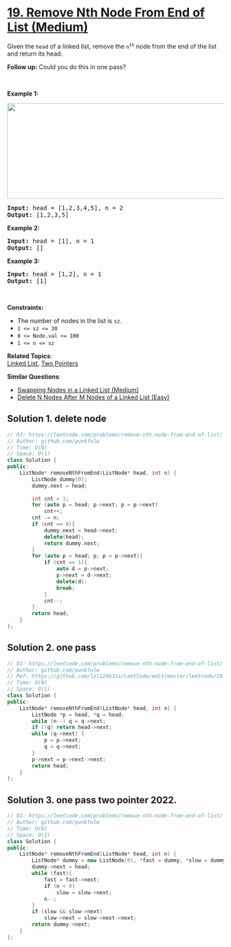 # [19. Remove Nth Node From End of List (Medium)](https://leetcode.com/problems/remove-nth-node-from-end-of-list/)

<p>Given the <code>head</code> of a linked list, remove the <code>n<sup>th</sup></code> node from the end of the list and return its head.</p>

<p><strong>Follow up:</strong>&nbsp;Could you do this in one pass?</p>

<p>&nbsp;</p>
<p><strong>Example 1:</strong></p>
<img alt="" src="https://assets.leetcode.com/uploads/2020/10/03/remove_ex1.jpg" style="width: 542px; height: 222px;">
<pre><strong>Input:</strong> head = [1,2,3,4,5], n = 2
<strong>Output:</strong> [1,2,3,5]
</pre>

<p><strong>Example 2:</strong></p>

<pre><strong>Input:</strong> head = [1], n = 1
<strong>Output:</strong> []
</pre>

<p><strong>Example 3:</strong></p>

<pre><strong>Input:</strong> head = [1,2], n = 1
<strong>Output:</strong> [1]
</pre>

<p>&nbsp;</p>
<p><strong>Constraints:</strong></p>

<ul>
	<li>The number of nodes in the list is <code>sz</code>.</li>
	<li><code>1 &lt;= sz &lt;= 30</code></li>
	<li><code>0 &lt;= Node.val &lt;= 100</code></li>
	<li><code>1 &lt;= n &lt;= sz</code></li>
</ul>


**Related Topics**:  
[Linked List](https://leetcode.com/tag/linked-list/), [Two Pointers](https://leetcode.com/tag/two-pointers/)

**Similar Questions**:
* [Swapping Nodes in a Linked List (Medium)](https://leetcode.com/problems/swapping-nodes-in-a-linked-list/)
* [Delete N Nodes After M Nodes of a Linked List (Easy)](https://leetcode.com/problems/delete-n-nodes-after-m-nodes-of-a-linked-list/)


## Solution 1. delete node

```cpp
// OJ: https://leetcode.com/problems/remove-nth-node-from-end-of-list/
// Author: github.com/punkfulw
// Time: O(N)
// Space: O(1)
class Solution {
public:
    ListNode* removeNthFromEnd(ListNode* head, int n) {
        ListNode dummy(0);
        dummy.next = head;
        
        int cnt = 1;
        for (auto p = head; p->next; p = p->next)
            cnt++;
        cnt -= n;
        if (cnt == 0){
            dummy.next = head->next;
            delete(head);
            return dummy.next;
        }
        for (auto p = head; p; p = p->next){
            if (cnt == 1){
                auto d = p->next;
                p->next = d->next;
                delete(d);
                break;
            }
            cnt--;
        }
        return head;
    }
};
```

## Solution 2. one pass

```cpp
// OJ: https://leetcode.com/problems/remove-nth-node-from-end-of-list/
// Author: github.com/punkfulw
// Ref: https://github.com/lzl124631x/LeetCode/edit/master/leetcode/19.%20Remove%20Nth%20Node%20From%20End%20of%20List/README.md
// Time: O(N)
// Space: O(1)
class Solution {
public:
    ListNode* removeNthFromEnd(ListNode* head, int n) {
        ListNode *p = head, *q = head;
        while (n--) q = q->next;
        if (!q) return head->next;
        while (q->next) {
            p = p->next;
            q = q->next;
        }
        p->next = p->next->next;
        return head;
    }
};
```

## Solution 3. one pass two pointer 2022.

```cpp
// OJ: https://leetcode.com/problems/remove-nth-node-from-end-of-list/
// Author: github.com/punkfulw
// Time: O(N)
// Space: O(1)
class Solution {
public:
    ListNode* removeNthFromEnd(ListNode* head, int n) {
        ListNode* dummy = new ListNode(0), *fast = dummy, *slow = dummy;
        dummy->next = head;
        while (fast){
            fast = fast->next;
            if (n < 0)
                slow = slow->next;
            n--;
        }
        if (slow && slow->next)
            slow->next = slow->next->next;
        return dummy->next;
    }
};
```
